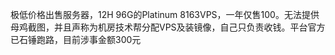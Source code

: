 极低价格出售服务器，12H 96G的Platinum 8163VPS，一年仅售100。无法提供母鸡截图，并且声称为机房技术帮分配VPS及装镜像，自己只负责收钱。平台官方已石锤跑路，目前涉事金额300元